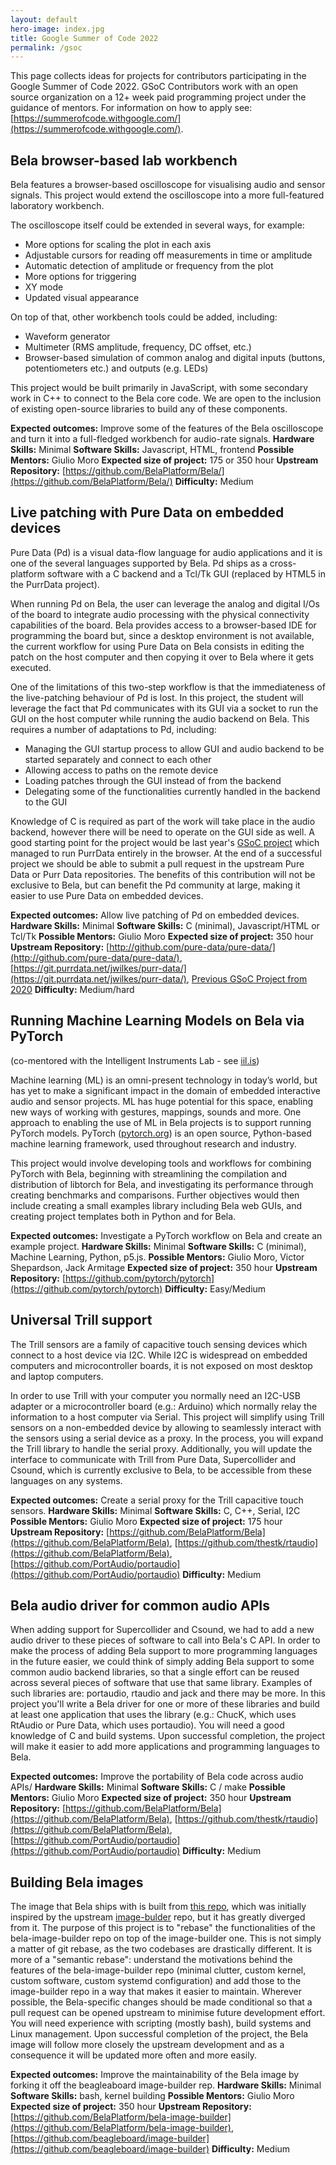```yaml
---
layout: default
hero-image: index.jpg
title: Google Summer of Code 2022
permalink: /gsoc
---
```


This page collects ideas for projects for contributors participating in the Google Summer of Code 2022. GSoC Contributors work with an open source organization on a 12+ week paid programming project under the guidance of mentors. For information on how to apply see: [https://summerofcode.withgoogle.com/](https://summerofcode.withgoogle.com/).

## Bela browser-based lab workbench

Bela features a browser-based oscilloscope for visualising audio and sensor signals. This project would extend the oscilloscope into a more full-featured laboratory workbench.

The oscilloscope itself could be extended in several ways, for example:

- More options for scaling the plot in each axis
- Adjustable cursors for reading off measurements in time or amplitude
- Automatic detection of amplitude or frequency from the plot
- More options for triggering
- XY mode
- Updated visual appearance

On top of that, other workbench tools could be added, including:

- Waveform generator
- Multimeter (RMS amplitude, frequency, DC offset, etc.)
- Browser-based simulation of common analog and digital inputs (buttons, potentiometers etc.) and outputs (e.g. LEDs)

This project would be built primarily in JavaScript, with some secondary work in C++ to connect to the Bela core code. We are open to the inclusion of existing open-source libraries to build any of these components.

**Expected outcomes:** Improve some of the features of the Bela oscilloscope and turn it into a full-fledged workbench for audio-rate signals.
**Hardware Skills:** Minimal
**Software Skills:** Javascript, HTML, frontend
**Possible Mentors:** Giulio Moro
**Expected size of project:** 175 or 350 hour
**Upstream Repository:** [https://github.com/BelaPlatform/Bela/](https://github.com/BelaPlatform/Bela/)
**Difficulty:** Medium

## Live patching with Pure Data on embedded devices

Pure Data (Pd) is a visual data-flow language for audio applications and it is one of the several languages supported by Bela. Pd ships as a cross-platform software with a C backend and a Tcl/Tk GUI (replaced by HTML5 in the PurrData project).

When running Pd on Bela, the user can leverage the analog and digital I/Os of the board to integrate audio processing with the physical connectivity capabilities of the board. Bela provides access to a browser-based IDE for programming the board but, since a desktop environment is not available, the current workflow for using Pure Data on Bela consists in editing the patch on the host computer and then copying it over to Bela where it gets executed.

One of the limitations of this two-step workflow is that the immediateness of the live-patching behaviour of Pd is lost. In this project, the student will leverage the fact that Pd communicates with its GUI via a socket to run the GUI on the host computer while running the audio backend on Bela. This requires a number of adaptations to Pd, including:

- Managing the GUI startup process to allow GUI and audio backend to be started separately and connect to each other
- Allowing access to paths on the remote device
- Loading patches through the GUI instead of from the backend
- Delegating some of the functionalities currently handled in the backend to the GUI

Knowledge of C is required as part of the work will take place in the audio backend, however there will be need to operate on the GUI side as well.
A good starting point for the project would be last year's [GSoC project](https://summerofcode.withgoogle.com/archive/2020/projects/4882628517298176/) which managed to run PurrData entirely in the browser.
At the end of a successful project we should be able to submit a pull request in the upstream Pure Data or Purr Data repositories. The benefits of this contribution will not be exclusive to Bela, but can benefit the Pd community at large, making it easier to use Pure Data on embedded devices.

**Expected outcomes:** Allow live patching of Pd on embedded devices.
**Hardware Skills:** Minimal
**Software Skills:** C (minimal), Javascript/HTML or Tcl/Tk
**Possible Mentors:** Giulio Moro
**Expected size of project:** 350 hour
**Upstream Repository:** [http://github.com/pure-data/pure-data/](http://github.com/pure-data/pure-data/), [https://git.purrdata.net/jwilkes/purr-data/](https://git.purrdata.net/jwilkes/purr-data/), [Previous GSoC Project from 2020](https://gist.github.com/hugonxc/75e0bb838b1953cfa52fa87045bf5b98#file-gsoc2020_hugocarvalho_purrdata-md)
**Difficulty:** Medium/hard

## Running Machine Learning Models on Bela via PyTorch

(co-mentored with the Intelligent Instruments Lab - see [iil.is](https://iil.is/))

Machine learning (ML) is an omni-present technology in today’s world, but has yet to make a significant impact in the domain of embedded interactive audio and sensor projects. ML has huge potential for this space, enabling new ways of working with gestures, mappings, sounds and more. One approach to enabling the use of ML in Bela projects is to support running PyTorch models. PyTorch ([pytorch.org](https://pytorch.org)) is an open source, Python-based machine learning framework, used throughout research and industry.

This project would involve developing tools and workflows for combining PyTorch with Bela, beginning with streamlining the compilation and distribution of libtorch for Bela, and investigating its performance through creating benchmarks and comparisons. Further objectives would then include creating a small examples library including Bela web GUIs, and creating project templates both in Python and for Bela.

**Expected outcomes:** Investigate a PyTorch workflow on Bela and create an example project.
**Hardware Skills:** Minimal
**Software Skills:** C (minimal), Machine Learning, Python, p5.js.
**Possible Mentors:** Giulio Moro, Victor Shepardson, Jack Armitage
**Expected size of project:** 350 hour
**Upstream Repository:** [https://github.com/pytorch/pytorch](https://github.com/pytorch/pytorch)
**Difficulty:** Easy/Medium


<!-- ## Browser-based IDE

Bela's browser-based IDE is served by a node.js server running home-grown modules and a HTML5 frontend based around jquery, ace.js and scss. The codebase started out in 2015 for internal development purposes, it has since been made public and has gone through two major redesigns during its 6-year lifetime. It allows the user to browse projects and examples, edit files and build and run projects. Over time, the frontend/backend relationship has evolved to support a number of Bela-specific features.The software landscape has changed radically since 2015 and there are now several great web-based IDEs out there. The scope of this project is to evaluate how a Bela-like workflow and appearance could be implemented on top of a more modern and better supported browser-based IDE, such as Cloud9. You will start by verifying that the requirements for frontend-backend communication logic can be met on the new platform. Then you will write a proof of concept skin for the new platform that mimics, where possible, the existing Bela one. You will need knowledge of web technologies, both for frontend and backend. -->

## Universal Trill support

The Trill sensors are a family of capacitive touch sensing devices which connect to a host device via I2C. While I2C is widespread on embedded computers and microcontroller boards, it is not exposed on most desktop and laptop computers.

In order to use Trill with your computer you normally need an I2C-USB adapter or a microcontroller board (e.g.: Arduino) which normally relay the information to a host computer via Serial. This project will simplify using Trill sensors on a non-embedded device by allowing to seamlessly interact with the sensors using a serial device as a proxy. In the process, you will expand the Trill library to handle the serial proxy. Additionally, you will update the interface to communicate with Trill from Pure Data, Supercollider and Csound, which is currently exclusive to Bela, to be accessible from these languages on any systems.

**Expected outcomes:** Create a serial proxy for the Trill capacitive touch sensors.
**Hardware Skills:** Minimal
**Software Skills:** C, C++, Serial, I2C
**Possible Mentors:** Giulio Moro
**Expected size of project:** 175 hour
**Upstream Repository:** [https://github.com/BelaPlatform/Bela](https://github.com/BelaPlatform/Bela), [https://github.com/thestk/rtaudio](https://github.com/BelaPlatform/Bela), [https://github.com/PortAudio/portaudio](https://github.com/PortAudio/portaudio)
**Difficulty:** Medium

<!-- ## Improving support for other programming languages on Bela

Bela officially supports C++, Pure Data, SuperCollider, Csound. However, there are a number of other programming languages that have been shown to work with Bela over the years, including (at least) gen~ (a subset of Max/MSP), Pyo, FAUST, SOUL, JUCE and Rust. However, most of these have been left mostly dormant because of other priorities in the core development team of Bela. The scope of this project is, for each (or some) of these languages, to:

- outline the prerequisites to be installed on the Bela image
- improve the workflow for using the language on Bela, where appropriate with integration with the Bela IDE
- write relevant examples to cover the basics of Bela-specific I/O as well as providing some interesting audio examples to run on Bela.
- document the new workflow on the Bela [knowledge base](https://learn.bela.io/using-bela/languages/bela-language-support/)
- where possible, automate GUI generation for parameter control or visualisation

You will need a working knowledge of the programming languages you will work with, as well as C++ skills to work on the integration with the Bela core code. If IDE and GUI integration will be performed, knowledge of node.js and web development will be useful.
The successful completion of the project will have one of these programming languages officially supported by Bela with an ease of workflow comparable to our primary supported languages. -->

## Bela audio driver for common audio APIs

When adding support for Supercollider and Csound, we had to add a new audio driver to these pieces of software to call into Bela's C API. In order to make the process of adding Bela support to more programming languages in the future easier, we could think of simply adding Bela support to some common audio backend libraries, so that a single effort can be reused across several pieces of software that use that same library. Examples of such libraries are: portaudio, rtaudio and jack and there may be more. In this project you'll write a Bela driver for one or more of these libraries and build at least one application that uses the library (e.g.: ChucK, which uses RtAudio or Pure Data, which uses portaudio).
You will need a good knowledge of C and build systems.
Upon successful completion, the project will make it easier to add more applications and programming languages to Bela.

**Expected outcomes:** Improve the portability of Bela code across audio APIs/
**Hardware Skills:** Minimal
**Software Skills:** C / make
**Possible Mentors:** Giulio Moro
**Expected size of project:** 350 hour
**Upstream Repository:** [https://github.com/BelaPlatform/Bela](https://github.com/BelaPlatform/Bela), [https://github.com/thestk/rtaudio](https://github.com/BelaPlatform/Bela), [https://github.com/PortAudio/portaudio](https://github.com/PortAudio/portaudio)
**Difficulty:** Medium

## Building Bela images

The image that Bela ships with is built from [this repo](https://github.com/BelaPlatform/bela-image-builder/), which was initially inspired by the upstream [image-bulder](https://github.com/beagleboard/image-builder) repo, but it has greatly diverged from it. The purpose of this project is to "rebase" the functionalities of the bela-image-builder repo on top of the image-builder one. This is not simply a matter of git rebase, as the two codebases are drastically different. It is more of a "semantic rebase": understand the motivations behind the features of the bela-image-builder repo (minimal clutter, custom kernel, custom software, custom systemd configuration) and add those to the image-builder repo in a way that makes it easier to maintain. Wherever possible, the Bela-specific changes should be made conditional so that a pull request can be opened upstream to minimise future development effort.
You will need experience with scripting (mostly bash), build systems and Linux management.
Upon successful completion of the project, the Bela image will follow more closely the upstream development and as a consequence it will be updated more often and more easily.

**Expected outcomes:** Improve the maintainability of the Bela image by forking it off the beagleaboard image-builder rep.
**Hardware Skills:** Minimal
**Software Skills:** bash, kernel building
**Possible Mentors:** Giulio Moro
**Expected size of project:** 350 hour
**Upstream Repository:** [https://github.com/BelaPlatform/bela-image-builder](https://github.com/BelaPlatform/bela-image-builder), [https://github.com/beagleboard/image-builder](https://github.com/beagleboard/image-builder)
**Difficulty:** Medium


<!-- ## Modernising Heavy, a compiler for Pure Data patches

The [Heavy project](https://github.com/enzienaudio/hvcc/) was created by Enzien Audio in 2015 to embed patches generated by Pure Data into virtually anything, be it videogames, VST plugins, smartphone apps or embedded devices. The Heavy compiler (hvcc) compiles a Pure Data patch into optimised C code which can be used in any of the above situations. Unfortunately, since EnzienAudio wrapped up, the project has been abandoned by its developers, however it is still in large use by the community of users. The scope of this project is to revive the Heavy by refreshing its code base, export targets and ensure the documentation is up to date. This includes:
updating the project  from Python 2.7 to Python 3.x fixing anything that breaks in the process
add an export for VST3, Lv2, fix existing exports as needed
test all use cases
complete and update the documentation
optionally:
add support for interfacing with external DSP routines
add support for more Pure Data objects
You will need expertise with python, a working knowledge of C, C++, experience with build systems, a passion for managing integration between different ecosystems and possibly access to a wide variety of operating systems (mac/win/linux) for compatibility testing.
The successful completion of the project will allow Heavy users to keep using it for a few more years to come and save a beautiful piece of abandonware. -->
